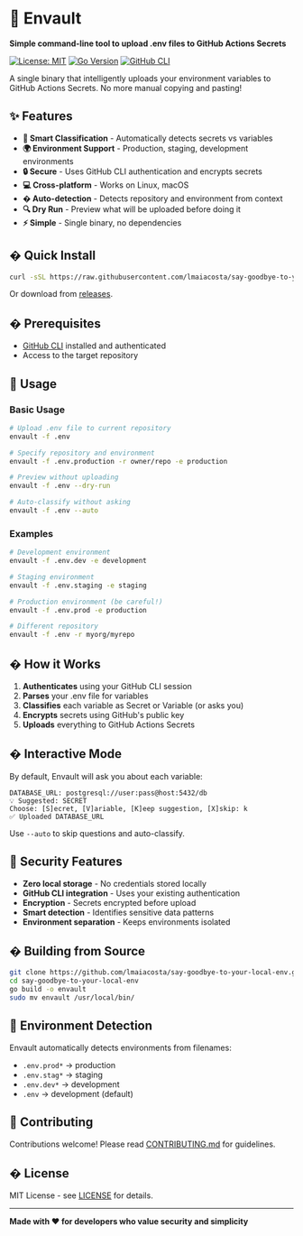 # 🚀 Envault

**Simple command-line tool to upload .env files to GitHub Actions Secrets**

[![License: MIT](https://img.shields.io/badge/License-MIT-yellow.svg)](https://opensource.org/licenses/MIT)
[![Go Version](https://img.shields.io/badge/Go-1.21+-blue.svg)](https://golang.org/)
[![GitHub CLI](https://img.shields.io/badge/Requires-GitHub_CLI-blue.svg)](https://cli.github.com/)

A single binary that intelligently uploads your environment variables to GitHub Actions Secrets. No more manual copying and pasting!

## ✨ Features

- **🎯 Smart Classification** - Automatically detects secrets vs variables
- **🌍 Environment Support** - Production, staging, development environments  
- **🔒 Secure** - Uses GitHub CLI authentication and encrypts secrets
- **💻 Cross-platform** - Works on Linux, macOS
- **� Auto-detection** - Detects repository and environment from context
- **🔍 Dry Run** - Preview what will be uploaded before doing it
- **⚡ Simple** - Single binary, no dependencies

## � Quick Install

```bash
curl -sSL https://raw.githubusercontent.com/lmaiacosta/say-goodbye-to-your-local-env/main/install.sh | bash
```

Or download from [releases](https://github.com/lmaiacosta/say-goodbye-to-your-local-env/releases).

## � Prerequisites

- [GitHub CLI](https://cli.github.com/) installed and authenticated
- Access to the target repository

## 🎯 Usage

### Basic Usage
```bash
# Upload .env file to current repository
envault -f .env

# Specify repository and environment
envault -f .env.production -r owner/repo -e production

# Preview without uploading
envault -f .env --dry-run

# Auto-classify without asking
envault -f .env --auto
```

### Examples
```bash
# Development environment
envault -f .env.dev -e development

# Staging environment
envault -f .env.staging -e staging  

# Production environment (be careful!)
envault -f .env.prod -e production

# Different repository
envault -f .env -r myorg/myrepo
```

## � How it Works

1. **Authenticates** using your GitHub CLI session
2. **Parses** your .env file for variables
3. **Classifies** each variable as Secret or Variable (or asks you)
4. **Encrypts** secrets using GitHub's public key
5. **Uploads** everything to GitHub Actions Secrets

## � Interactive Mode

By default, Envault will ask you about each variable:

```
DATABASE_URL: postgresql://user:pass@host:5432/db
💡 Suggested: SECRET
Choose: [S]ecret, [V]ariable, [K]eep suggestion, [X]skip: k
✅ Uploaded DATABASE_URL
```

Use `--auto` to skip questions and auto-classify.

## 🔐 Security Features

- **Zero local storage** - No credentials stored locally
- **GitHub CLI integration** - Uses your existing authentication  
- **Encryption** - Secrets encrypted before upload
- **Smart detection** - Identifies sensitive data patterns
- **Environment separation** - Keeps environments isolated

## �️ Building from Source

```bash
git clone https://github.com/lmaiacosta/say-goodbye-to-your-local-env.git
cd say-goodbye-to-your-local-env
go build -o envault
sudo mv envault /usr/local/bin/
```

## 📖 Environment Detection

Envault automatically detects environments from filenames:
- `.env.prod*` → production
- `.env.stag*` → staging  
- `.env.dev*` → development
- `.env` → development (default)

## 🤝 Contributing

Contributions welcome! Please read [CONTRIBUTING.md](CONTRIBUTING.md) for guidelines.

## � License

MIT License - see [LICENSE](LICENSE) for details.

---

**Made with ❤️ for developers who value security and simplicity**
